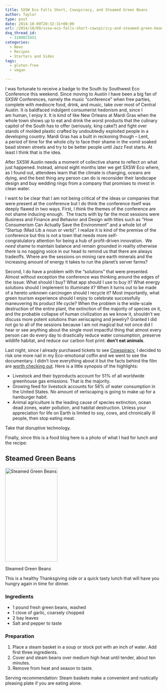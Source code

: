 ```yaml
---
title: SXSW Eco Falls Short, Cowspiracy, and Steamed Green Beans
author: Taylor
type: post
date: 2014-10-09T20:32:31+00:00
url: /2014/10/09/sxsw-eco-falls-short-cowspiricy-and-steamed-green-beans/
dsq_thread_id:
  - 3100821851
categories:
  - News
  - Recipes
  - Starters and Sides
tags:
  - gluten-free
  - vegan

---
```

I was fortunate to receive a badge to the South by Southwest Eco Conference this weekend. Since moving to Austin I have been a big fan of SXSW Conferences, namely the music &#8220;conference&#8221; when free parties, complete with mediocre food, drink, and music, take over most of Central Austin. It is baldfaced indulgent consumerist hedonism and, since I am human, I enjoy it. It is kind of like New Orleans at Mardi Gras when the whole town shows up to eat and drink the worst products that the culinary capitol of the South has to offer (seriously, king cake?) and fight over stands of molded plastic crafted by undoubtedly exploited people in a developing country. Mardi Gras has a built in reckoning though &#8211; Lent, a period of time for the whole city to face their shame in the vomit soaked bead strewn streets and try to be better people until Jazz Fest starts. At least I think that is the idea.

After SXSW Austin needs a moment of collective shame to reflect on what just happened. Instead, almost eight months later we get SXSW Eco where, as I found out, attendees learn that the climate is changing, oceans are dying, and the best thing any person can do is reconsider their landscape design and buy wedding rings from a company that promises to invest in clean water.

I want to be clear that I am not being critical of the ideas or companies that were present at the conference but I do think the conference itself was deeply flawed in two ways. First, I think the themes of the conference are not shame inducing enough.  The tracts with by far the most sessions were Business and Finance and Behavior and Design with titles such as &#8220;How Consumerism Can Actually Save the Environment&#8221; and a whole lot of &#8220;Startup (Mad Lib a noun or verb)&#8221;. I realize it is kind of the premise of the conference but this is not a town that needs more self-congratulatory attention for being a hub of profit-driven innovation.  We _need_ shame to maintain balance and remain grounded in reality otherwise there is no nagging voice in our head to remind us that there are always tradeoffs. Where are the sessions on mining rare earth minerals and the increasing amount of energy it takes to run the planet&#8217;s server farms?

Second, I do have a problem with the &#8220;solutions&#8221; that were presented. Almost without exception the conference was thinking around the edges of the issue: What should I buy? What app should I use to buy it? What energy solutions should I implement to illuminate it? When it turns out to be made of a hereto unknown carcinogen should I recycle it? Most importantly, what green tourism experience should I enjoy to celebrate successfully maneuvering its product life cycle? When the problem is the wide-scale destruction of the entire plant, the extinction of the majority of species on it, and the probable collapse of human civilization as we know it, shouldn&#8217;t we discuss more potent solutions than xeriscaping and jewelry? Granted I did not go to all of the sessions because I am not magical but not once did I hear or see anything about the single most impactful thing that almost every person can do every day to drastically reduce water consumption, preserve wildlife habitat, and reduce our carbon foot print: **don&#8217;t eat animals**.

Last night, since I already purchased tickets to see [Cowspiracy][1], I decided to risk one more nail in my Eco-emotional coffin and we went to see the documentary. I didn&#8217;t love everything about it but the facts behind the film are <a href="http://cowspiracy.com/fact-check/" target="_blank">worth checking out</a>. Here is a little synopsis of the highlights:

  * Livestock and their byproducts account for 51% of all worldwide greenhouse gas emissions. That is the majority.
  * Growing feed for livestock accounts for 56% of water consumption in the United States. No amount of xeriscaping is going to make up for a hamburger habit.
  * Animal agriculture is the leading cause of species extinction, ocean dead zones, water pollution, and habitat destruction. Unless your appreciation for life on Earth is limited to soy, cows, and chronically ill people, then stop eating meat.

Take that disruptive technology.

Finally, since this is a food blog here is a photo of what I had for lunch and the recipe:

## Steamed Green Beans

<div id="attachment_3782" style="width: 178px" class="wp-caption alignright">
  <a href="{{% mediaroot %}}uploads/2014/10/Steamed-Green-Beans.jpg" rel="lightbox[3779]"><img class="wp-image-3782 size-medium" src="{{% mediaroot %}}uploads/2014/10/Steamed-Green-Beans-168x300.jpg" alt="Steamed Green Beans" width="168" height="300" /></a>
  
  <p class="wp-caption-text">
    Steamed Green Beans
  </p>
</div>

This is a healthy Thanksgiving side or a quick tasty lunch that will have you hungry again in time for dinner.

### Ingredients

  * 1 pound fresh green beans, washed
  * 1 clove of garlic, coarsely chopped
  * 2 bay leaves
  * Salt and pepper to taste

### Preparation

  1. Place a steam basket in a soup or stock pot with an inch of water. Add first three ingredients.
  2. Cover and steam beans over medium high heat until tender, about ten minutes.
  3. Remove from heat and season to taste.

Serving recommendation: Steam baskets make a convenient and rustically pleasing plate if you are eating alone.

 [1]: http://cowspiracy.com/